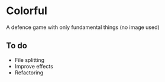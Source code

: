 # Colorful
A defence game with only fundamental things (no image used)


## To do
- File splitting
- Improve effects
- Refactoring